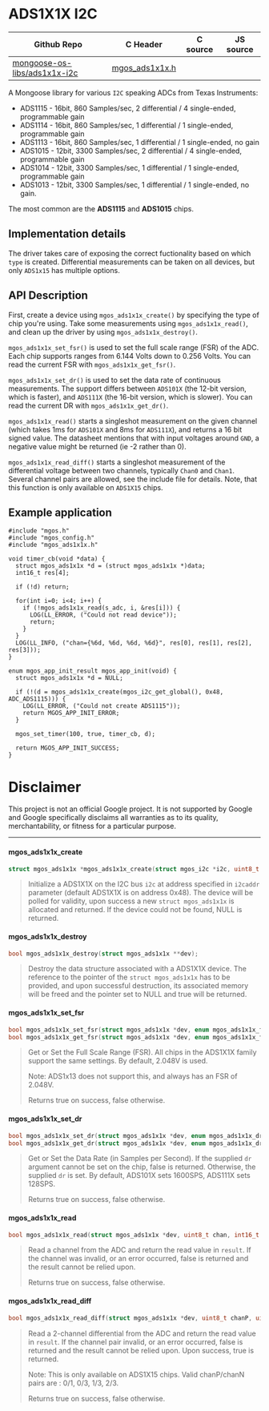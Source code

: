 # ADS1X1X I2C
| Github Repo | C Header | C source  | JS source |
| ----------- | -------- | --------  | ----------------- |
| [mongoose-os-libs/ads1x1x-i2c](https://github.com/mongoose-os-libs/ads1x1x-i2c) | [mgos_ads1x1x.h](https://github.com/mongoose-os-libs/ads1x1x-i2c/blob/master/include/mgos_ads1x1x.h) | &nbsp;  | &nbsp;         |



A Mongoose library for various `I2C` speaking ADCs from Texas Instruments:

*   ADS1115 - 16bit, 860 Samples/sec, 2 differential / 4 single-ended, programmable gain
*   ADS1114 - 16bit, 860 Samples/sec, 1 differential / 1 single-ended, programmable gain
*   ADS1113 - 16bit, 860 Samples/sec, 1 differential / 1 single-ended, no gain
*   ADS1015 - 12bit, 3300 Samples/sec, 2 differential / 4 single-ended, programmable gain
*   ADS1014 - 12bit, 3300 Samples/sec, 1 differential / 1 single-ended, programmable gain
*   ADS1013 - 12bit, 3300 Samples/sec, 1 differential / 1 single-ended, no gain.

The most common are the **ADS1115** and **ADS1015** chips.

## Implementation details

The driver takes care of exposing the correct fuctionality based on which `type`
is created. Differential measurements can be taken on all devices, but only
`ADS1x15` has multiple options.

## API Description

First, create a device using `mgos_ads1x1x_create()` by specifying the type of
chip you're using. Take some measurements using `mgos_ads1x1x_read()`, and
clean up the driver by using `mgos_ads1x1x_destroy()`.

`mgos_ads1x1x_set_fsr()` is used to set the full scale range (FSR) of
the ADC. Each chip supports ranges from 6.144 Volts down to 0.256 Volts. You
can read the current FSR with `mgos_ads1x1x_get_fsr()`.

`mgos_ads1x1x_set_dr()` is used to set the data rate of continuous
measurements. The support differs between `ADS101X` (the 12-bit version,
which is faster), and `ADS111X` (the 16-bit version, which is slower). You
can read the current DR with `mgos_ads1x1x_get_dr()`.

`mgos_ads1x1x_read()` starts a singleshot measurement on the given
channel (which takes 1ms for `ADS101X` and 8ms for `ADS111X`), and
returns a 16 bit signed value. The datasheet mentions that with input
voltages around `GND`, a negative value might be returned (ie -2 rather
than 0).

`mgos_ads1x1x_read_diff()` starts a singleshot measurement of
the differential voltage between two channels, typically `Chan0` and
`Chan1`. Several channel pairs are allowed, see the include file for
details. Note, that this function is only available on `ADS1X15` chips.

## Example application

```
#include "mgos.h"
#include "mgos_config.h"
#include "mgos_ads1x1x.h"

void timer_cb(void *data) {
  struct mgos_ads1x1x *d = (struct mgos_ads1x1x *)data;
  int16_t res[4];

  if (!d) return;

  for(int i=0; i<4; i++) {
    if (!mgos_ads1x1x_read(s_adc, i, &res[i])) {
      LOG(LL_ERROR, ("Could not read device"));
      return;
    }
  }
  LOG(LL_INFO, ("chan={%6d, %6d, %6d, %6d}", res[0], res[1], res[2], res[3]));
}

enum mgos_app_init_result mgos_app_init(void) {
  struct mgos_ads1x1x *d = NULL;

  if (!(d = mgos_ads1x1x_create(mgos_i2c_get_global(), 0x48, ADC_ADS1115))) {
    LOG(LL_ERROR, ("Could not create ADS1115"));
    return MGOS_APP_INIT_ERROR;
  }

  mgos_set_timer(100, true, timer_cb, d);

  return MGOS_APP_INIT_SUCCESS;
}

```

# Disclaimer

This project is not an official Google project. It is not supported by Google
and Google specifically disclaims all warranties as to its quality,
merchantability, or fitness for a particular purpose.


 ----- 
#### mgos_ads1x1x_create

```c
struct mgos_ads1x1x *mgos_ads1x1x_create(struct mgos_i2c *i2c, uint8_t i2caddr, enum mgos_ads1x1x_type type);
```
> 
> Initialize a ADS1X1X on the I2C bus `i2c` at address specified in `i2caddr`
> parameter (default ADS1X1X is on address 0x48). The device will be polled for
> validity, upon success a new `struct mgos_ads1x1x` is allocated and
> returned. If the device could not be found, NULL is returned.
>  
#### mgos_ads1x1x_destroy

```c
bool mgos_ads1x1x_destroy(struct mgos_ads1x1x **dev);
```
> 
> Destroy the data structure associated with a ADS1X1X device. The reference
> to the pointer of the `struct mgos_ads1x1x` has to be provided, and upon
> successful destruction, its associated memory will be freed and the pointer
> set to NULL and true will be returned.
>  
#### mgos_ads1x1x_set_fsr

```c
bool mgos_ads1x1x_set_fsr(struct mgos_ads1x1x *dev, enum mgos_ads1x1x_fsr fsr);
bool mgos_ads1x1x_get_fsr(struct mgos_ads1x1x *dev, enum mgos_ads1x1x_fsr *fsr);
```
>  Get or Set the Full Scale Range (FSR). All chips in the ADS1X1X family support
> the same settings. By default, 2.048V is used.
> 
> Note: ADS1x13 does not support this, and always has an FSR of 2.048V.
> 
> Returns true on success, false otherwise.
>  
#### mgos_ads1x1x_set_dr

```c
bool mgos_ads1x1x_set_dr(struct mgos_ads1x1x *dev, enum mgos_ads1x1x_dr dr);
bool mgos_ads1x1x_get_dr(struct mgos_ads1x1x *dev, enum mgos_ads1x1x_dr *dr);
```
>  Get or Set the Data Rate (in Samples per Second). If the supplied `dr`
> argument cannot be set on the chip, false is returned. Otherwise, the
> supplied `dr` is set. By default, ADS101X sets 1600SPS, ADS111X sets 128SPS.
> 
> Returns true on success, false otherwise.
>  
#### mgos_ads1x1x_read

```c
bool mgos_ads1x1x_read(struct mgos_ads1x1x *dev, uint8_t chan, int16_t *result);
```
>  Read a channel from the ADC and return the read value in `result`. If the
> channel was invalid, or an error occurred, false is returned and the result
> cannot be relied upon.
> 
> Returns true on success, false otherwise.
>  
#### mgos_ads1x1x_read_diff

```c
bool mgos_ads1x1x_read_diff(struct mgos_ads1x1x *dev, uint8_t chanP, uint8_t chanN, int16_t *result);
```
>  Read a 2-channel differential from the ADC and return the read value in `result`.
> If the channel pair invalid, or an error occurred, false is returned and the
> result cannot be relied upon. Upon success, true is returned.
> 
> Note: This is only available on ADS1X15 chips.
>       Valid chanP/chanN pairs are : 0/1, 0/3, 1/3, 2/3.
> 
> Returns true on success, false otherwise.
>  
